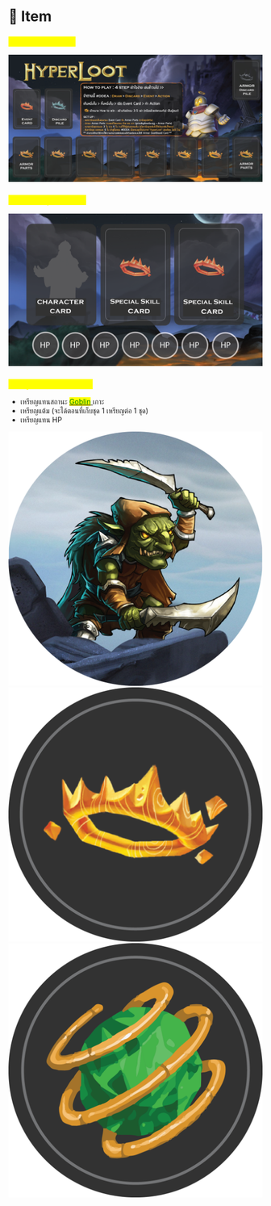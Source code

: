 # 🎲 Item

### <mark style="color:yellow;">กระดานสำหรับเล่นเกม</mark>

![](<.gitbook/assets/ขนาด  50 x 25 cm 1 แผ่น  (ด้าน).png>)

### <mark style="color:yellow;">การ์ดสำหรับผู้เล่นแต่ละคน</mark>

![](<.gitbook/assets/ขนาด 20 x 12 cm 6 แผ่น  (ด้าน).png>)

### <mark style="color:yellow;">เหรียญสำหรับเล่นภายในเกม</mark>

* เหรียญแทนสถานะ [<mark style="color:green;">Goblin</mark> ](event-card.md#goblin)เกาะ
* เหรียญแต้ม (จะได้ตอนที่เก็บชุด 1 เหรียญต่อ 1 ชุด)
* เหรียญแทน HP

![](<.gitbook/assets/2x2 cm  20 ชิ้น-01.png>) ![](<.gitbook/assets/2x2 cm  30 ชิ้น-01.png>) ![](<.gitbook/assets/2x2 cm  50 ชิ้น.png>)
